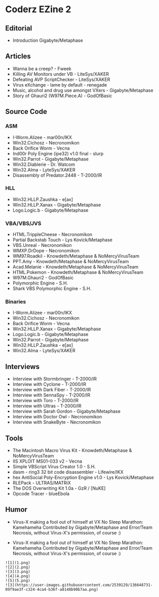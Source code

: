 # Coderz EZine 2

## Editorial
- Introduction Gigabyte/Metaphase

## Articles
- Wanna be a creep? - Fweek
- Killing AV Monitors under VB - LiteSys/XAKER
- Defeating AVP ScriptChecker - LiteSys/XAKER
- Virus eXchange - lame by default - renegade
- Music, alcohol and drug use amongst VXers - Gigabyte/Metaphase
- Story of Ghauri2 (W97M.Piece.A) - GodOfBasic

## Source Code
### ASM

- I-Worm.Alizee - mar00n/IKX
- Win32.Cichosz - Necronomikon
- Back Orifice Worm - Vecna
- Ind00r Poly Engine (ipe32) v1.0 final - slurp
- Win32.Parrot - Gigabyte/Metaphase
- Win32.Diablerie - Dr. Watcom
- Win32.Alma - LyteSys/XAKER
- Disassembly of Predator.2448 - T-2000/IR

### HLL
- Win32.HLLP.Zaushka - e[ax]
- Win32.HLLP.Xanax - Gigabyte/Metaphase
- Logo.Logic.b - Gigabyte/Metaphase

### VBA/VBS/JVS
- HTML.TrippleCheese - Necronomikon
- Partial Backstab Touch - Lys Kovick/Metaphase
- VBS.Unreal - Necronomikon
- WMXP.DrDope - Necronomikon
- WM97.Roadkil - Knowdeth/Metaphase & NoMercyVirusTeam
- PPT.Amy - Knowdeth/Metaphase & NoMercyVirusTeam
- Acad.Melanie - Knowdeth/Metaphase & NoMercyVirusTeam
- HTML.Pokemon - Knowdeth/Metaphase & NoMercyVirusTeam
- W97M.Ghauri2 - GodOfBasic
- Polymorphic Engine - S.H.
- Shark VBS Polymorphic Engine - S.H.

### Binaries
- I-Worm.Alizee - mar00n/IKX
- Win32.Cichosz - Necronomikon
- Back Orifice Worm - Vecna
- Win32.HLLP.Xanax - Gigabyte/Metaphase
- Logo.Logic.b - Gigabyte/Metaphase
- Win32.Parrot - Gigabyte/Metaphase
- Win32.HLLP.Zaushka - e[ax]
- Win32.Alma - LyteSys/XAKER

## Interviews
- Interview with Stormbringer - T-2000/IR
- Interview with Cyclone - T-2000/IR
- Interview with Dark Fiber - T-2000/IR
- Interview with SennaSpy - T-2000/IR
- Interview with Toro - T-2000/IR
- Interview with Ultras - T-2000/IR
- Interview with Sarah Gordon - Gigabyte/Metaphase
- Interview with Doctor Owl - Necronomikon
- Interview with SnakeByte - Necronomikon

## Tools
- The Macintosh Macro Virus Kit - Knowdeth/Metaphase & NoMercyVirusTeam
- IIS XPLOIT MS01-033 v2 - Vecna
- Simple VBScript Virus Creator 1.0 - S.H.
- dasm - ring3 32 bit code disassembler - Lifewire/IKX
- hex AntiSocial Poly-Encryption Engine v1.0 - Lys Kovick/Metaphase
- RLEPack - ULTRAS/MATRiX
- The DOS Overwriting Kit 1.0a - GzR / [NuKE]
- Opcode Tracer - blueEbola

## Humor
- Virus-X making a fool out of himself at VX No Sleep Marathon: Kamehameha
Contributed by Gigabyte/Metaphase and Error/Team Necrosis, without Virus-X's permission, of course :)

- Virus-X making a fool out of himself at VX No Sleep Marathon: Kamehameha
Contributed by Gigabyte/Metaphase and Error/Team Necrosis, without Virus-X's permission, of course :)

```
![1](1.png)
![2](2.png)
![3](3.png)
![4](4.png)
![5](5.png)
![3](https://user-images.githubusercontent.com/2539129/136648731-09f9ae3f-c324-4ca4-b36f-a8148b90b7aa.png)
